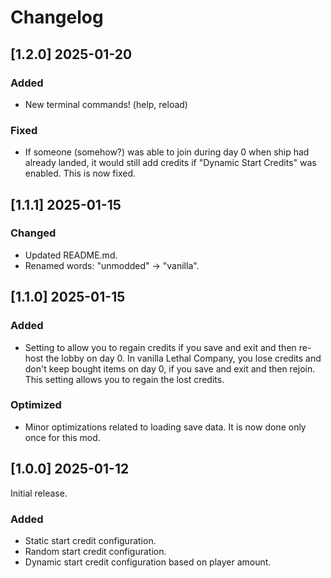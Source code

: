# Changelog

## [1.2.0] 2025-01-20

### Added
- New terminal commands! (help, reload)

### Fixed
- If someone (somehow?) was able to join during day 0 when ship had already landed, it would still add credits if "Dynamic Start Credits" was enabled. This is now fixed.

## [1.1.1] 2025-01-15

### Changed
- Updated README.md.
- Renamed words: "unmodded" -> "vanilla".

## [1.1.0] 2025-01-15

### Added
- Setting to allow you to regain credits if you save and exit and then re-host the lobby on day 0. In vanilla Lethal Company, you lose credits and don't keep bought items on day 0, if you save and exit and then rejoin. This setting allows you to regain the lost credits.

### Optimized
- Minor optimizations related to loading save data. It is now done only once for this mod.

## [1.0.0] 2025-01-12
Initial release.

### Added
- Static start credit configuration.
- Random start credit configuration.
- Dynamic start credit configuration based on player amount.
